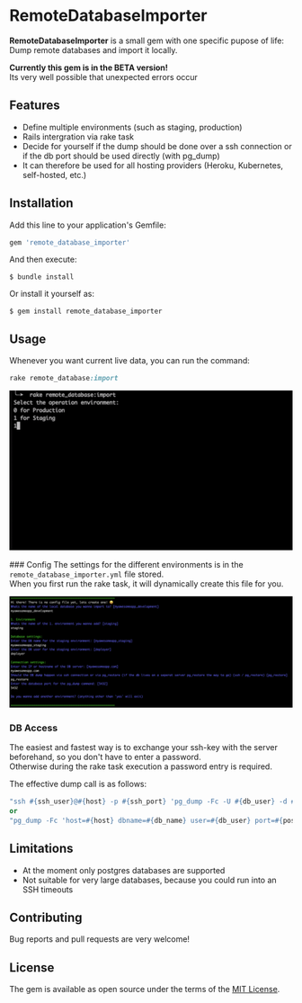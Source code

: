 # RemoteDatabaseImporter
**RemoteDatabaseImporter** is a small gem with one specific pupose of life: Dump remote databases and import it locally.

**Currently this gem is in the BETA version!**  
Its very well possible that unexpected errors occur

## Features
- Define multiple environments (such as staging, production)
- Rails intergration via rake task
- Decide for yourself if the dump should be done over a ssh connection or if the db port should be used directly (with pg_dump)
- It can therefore be used for all hosting providers (Heroku, Kubernetes, self-hosted, etc.)

## Installation

Add this line to your application's Gemfile:

```ruby
gem 'remote_database_importer'
```

And then execute:

    $ bundle install

Or install it yourself as:

    $ gem install remote_database_importer

## Usage
Whenever you want current live data, you can run the command:

```ruby
rake remote_database:import
```

![Import Job Demo](readme_images/import-job.gif)

### Config
The settings for the different environments is in the `remote_database_importer.yml` file stored.  
When you first run the rake task, it will dynamically create this file for you.


![asdf](readme_images/config_sample.png)

### DB Access
The easiest and fastest way is to exchange your ssh-key with the server beforehand, so you don't have to enter a password.  
Otherwise during the rake task execution a password entry is required.

The effective dump call is as follows:
```ruby
"ssh #{ssh_user}@#{host} -p #{ssh_port} 'pg_dump -Fc -U #{db_user} -d #{db_name} -h localhost -C' > #{db_dump_location}"
or
"pg_dump -Fc 'host=#{host} dbname=#{db_name} user=#{db_user} port=#{postgres_port}' > #{db_dump_location}"
```

## Limitations
- At the moment only postgres databases are supported
- Not suitable for very large databases, because you could run into an SSH timeouts

## Contributing

Bug reports and pull requests are very welcome!

## License

The gem is available as open source under the terms of the [MIT License](https://opensource.org/licenses/MIT).
